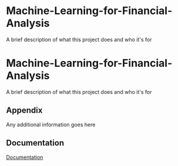 
# Machine-Learning-for-Financial-Analysis

A brief description of what this project does and who it's for


# Machine-Learning-for-Financial-Analysis

A brief description of what this project does and who it's for


## Appendix

Any additional information goes here


## Documentation

[Documentation](https://linktodocumentation)

